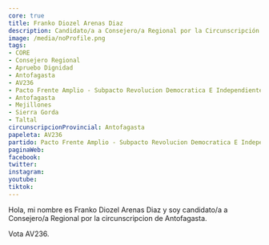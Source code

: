 ```yaml
---
core: true
title: Franko Diozel Arenas Diaz
description: Candidato/a a Consejero/a Regional por la Circunscripción de Antofagasta
image: /media/noProfile.png
tags:
- CORE
- Consejero Regional
- Apruebo Dignidad
- Antofagasta
- AV236
- Pacto Frente Amplio - Subpacto Revolucion Democratica E Independientes - Independientes
- Antofagasta
- Mejillones
- Sierra Gorda
- Taltal
circunscripcionProvincial: Antofagasta
papeleta: AV236
partido: Pacto Frente Amplio - Subpacto Revolucion Democratica E Independientes - Independientes
paginaWeb:
facebook:
twitter:
instagram:
youtube:
tiktok:
---
```

Hola, mi nombre es Franko Diozel Arenas Diaz y soy candidato/a a Consejero/a Regional por la circunscripcion de Antofagasta.

Vota AV236.